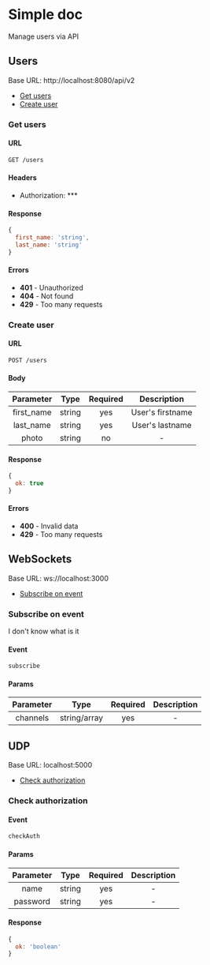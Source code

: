 # Simple doc

Manage users via API

## Users

Base URL: http://localhost:8080/api/v2

- [Get users](#get-users)
- [Create user](#create-user)

### Get users

#### URL

```sh
GET /users
```

#### Headers

- Authorization: ***

#### Response

```js
{
  first_name: 'string',
  last_name: 'string'
}
```

#### Errors

- **401** - Unauthorized
- **404** - Not found
- **429** - Too many requests

### Create user

#### URL

```sh
POST /users
```

#### Body

| Parameter | Type | Required | Description
|:---------:|:----:|:--------:|:----------:|
| first_name | string | yes | User's firstname |
| last_name | string | yes | User's lastname |
| photo | string | no | - |

#### Response

```js
{
  ok: true
}
```

#### Errors

- **400** - Invalid data
- **429** - Too many requests

## WebSockets

Base URL: ws://localhost:3000

- [Subscribe on event](#subscribe-on-event)

### Subscribe on event

I don't know what is it

#### Event

```sh
subscribe
```

#### Params

| Parameter | Type | Required | Description
|:---------:|:----:|:--------:|:----------:|
| channels | string/array | yes | - |

## UDP

Base URL: localhost:5000

- [Check authorization](#check-authorization)

### Check authorization

#### Event

```sh
checkAuth
```

#### Params

| Parameter | Type | Required | Description
|:---------:|:----:|:--------:|:----------:|
| name | string | yes | - |
| password | string | yes | - |

#### Response

```js
{
  ok: 'boolean'
}
```